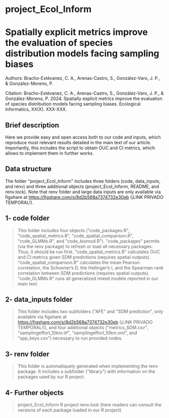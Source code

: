# project_Ecol_Inform

Spatially explicit metrics improve the evaluation of species distribution models facing sampling biases
====================
Authors: Bracho-Estévanez, C. A., Arenas-Castro, S., González-Varo, J. P., & González-Moreno, P.

Citation: Bracho-Estévanez, C. A., Arenas-Castro, S., González-Varo, J. P., & González-Moreno, P. 2024. Spatially explicit metrics improve the evaluation of species distribution models facing sampling biases. Ecological Informatics, XX(X). XXX-XXX.


Brief description
---------------------
Here we provide easy and open access both to our code and inputs, which reproduce most relevant results detailed in the main text of our article. Importantly, this includes the script to obtain OUC and CI metrics, which allows to implement them in further works.


Data structure
---------------------
The folder "project_Ecol_Inform" includes three folders (code, data_inputs, and renv) and three additional
objects (project_Ecol_Inform, README, and renv.lock). Note that renv folder and large data inputs are only available via figshare at https://figshare.com/s/8d2b568a7374732e30eb (¡LINK PRIVADO TEMPORAL!).

## 1- code folder

> This folder includes four objects ("code_packages.R", "code_spatial_metrics.R", "code_spatial_comparison.R", "code_GLMMs.R", and "code_biomod.R"). "code_packages" permits (via the renv package) to refresh or load all necessary packages. Thus, it should be run first. "code_spatial_metrics.R" calculates OUC and CI metrics given SDM predictions (requires spatial outputs). "code_spatial_comparison.R" calculates the mean Pearson correlation, the Schoener’s D, the Hellinger’s I, and the Spearman rank correlation between SDM predictions (requires spatial outputs). "code_GLMMs.R" runs all generalized mixed models reported in our main text.

## 2- data_inputs folder

> This folder includes two subfolders ("AFE" and "SDM prediction", only available via figshare at https://figshare.com/s/8d2b568a7374732e30eb (¡LINK PRIVADO TEMPORAL!)), and four additional objects ("metrics_SDM.csv", "samplingeffort_10km.tif", "samplingeffort_10km.xml", and "spp_keys.csv") necessary to run provided codes.

## 3- renv folder

> This folder is automatiquely generated when implementing the renv package. It includes a subfolder ("library") with information on the packages used by our R project.

## 4- Further objects

> project_Ecol_Inform R project
> renv.lock (here readers can consult the versions of each package loaded in our R project)

